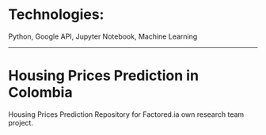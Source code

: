 # Technologies:
Python, Google API, Jupyter Notebook, Machine Learning

---


# Housing Prices Prediction in Colombia
Housing Prices Prediction Repository for Factored.ia own research team project.



